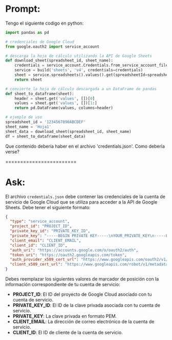 # Prompt:
Tengo el siguiente codigo en python:

```python
import pandas as pd

# credenciales de Google Cloud
from google.oauth2 import service_account

# descarga la hoja de cálculo utilizando la API de Google Sheets
def download_sheet(spreadsheet_id, sheet_name):
    credentials = service_account.Credentials.from_service_account_file('credentials.json')
    service = build('sheets', 'v4', credentials=credentials)
    sheet = service.spreadsheets().values().get(spreadsheetId=spreadsheet_id, range=sheet_name).execute()
    return sheet

# convierte la hoja de cálculo descargada a un DataFrame de pandas
def sheet_to_dataframe(sheet):
    header = sheet.get('values', [])[0]
    values = sheet.get('values', [])[1:]
    return pd.DataFrame(values, columns=header)

# ejemplo de uso
spreadsheet_id = '1234567890ABCDEF'
sheet_name = 'Hoja1'
sheet_data = download_sheet(spreadsheet_id, sheet_name)
df = sheet_to_dataframe(sheet_data)
```

Que contenido debería haber en el archivo 'credentials.json'. Como debería verse?


========================
# Ask:
El archivo `credentials.json` debe contener las credenciales de la cuenta de servicio de Google Cloud que se utiliza para acceder a la API de Google Sheets. Debe tener el siguiente formato:

```json
{
  "type": "service_account",
  "project_id": "PROJECT_ID",
  "private_key_id": "PRIVATE_KEY_ID",
  "private_key": "-----BEGIN PRIVATE KEY-----\nYOUR_PRIVATE_KEY\n-----END PRIVATE KEY-----\n",
  "client_email": "CLIENT_EMAIL",
  "client_id": "CLIENT_ID",
  "auth_uri": "https://accounts.google.com/o/oauth2/auth",
  "token_uri": "https://oauth2.googleapis.com/token",
  "auth_provider_x509_cert_url": "https://www.googleapis.com/oauth2/v1/certs",
  "client_x509_cert_url": "https://www.googleapis.com/robot/v1/metadata/x509/PROJECT_ID%40PROJECT_NUMBER.iam.gserviceaccount.com"
}
```

Debes reemplazar los siguientes valores de marcador de posición con la información correspondiente de tu cuenta de servicio:

* **PROJECT_ID**: El ID del proyecto de Google Cloud asociado con tu cuenta de servicio.
* **PRIVATE_KEY_ID**: El ID de la clave privada asociada con tu cuenta de servicio.
* **PRIVATE_KEY**: La clave privada en formato PEM.
* **CLIENT_EMAIL**: La dirección de correo electrónico de la cuenta de servicio.
* **CLIENT_ID**: El ID de cliente de la cuenta de servicio.
